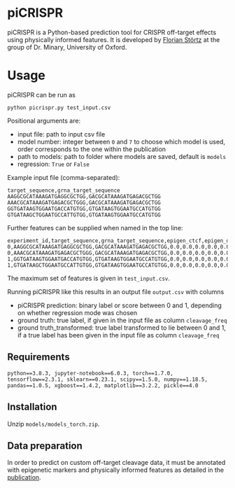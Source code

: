 # piCRISPR

piCRISPR is a Python-based prediction tool for CRISPR off-target effects using physically informed features. It is developed by [Florian Störtz](https://users.ox.ac.uk/~lina3430/) at the group of Dr. Minary, University of Oxford.

# Usage
piCRISPR can be run as
```
python picrispr.py test_input.csv
```
Positional arguments are:
- input file: path to input csv file
- model number: integer between ```0``` and ```7``` to choose which model is used, order corresponds to the one within the publication
- path to models: path to folder where models are saved, default is ```models```
- regression: ```True``` or ```False```

Example input file (comma-separated):
```
target_sequence,grna_target_sequence
AAGGCGCATAAAGATGAGGCGCTGG,GACGCATAAAGATGAGACGCTGG
AAACGCATAAAGATGAGACGCTGGG,GACGCATAAAGATGAGACGCTGG
GGTGATAAGTGGAATGACCATGTGG,GTGATAAGTGGAATGCCATGTGG
GTGATAAGCTGGAATGCCATTGTGG,GTGATAAGTGGAATGCCATGTGG
```

Further features can be supplied when named in the top line:
```
experiment_id,target_sequence,grna_target_sequence,epigen_ctcf,epigen_dnase,epigen_rrbs,epigen_h3k4me3,epigen_drip,energy_1,energy_2,energy_3,energy_4,energy_5
0,AAGGCGCATAAAGATGAGGCGCTGG,GACGCATAAAGATGAGACGCTGG,0.0,0.0,0.0,0.0,0.0,20.12,0.9369158778408675,0.9369158778408675,8.767159085783554,20.12
0,AAACGCATAAAGATGAGACGCTGGG,GACGCATAAAGATGAGACGCTGG,0.0,0.0,0.0,0.0,0.0,0.75,-32.84039169058475,-32.84039169058475,-25.639584889882755,0.75
1,GGTGATAAGTGGAATGACCATGTGG,GTGATAAGTGGAATGCCATGTGG,0.0,0.0,0.0,0.0,0.0,-2.83,-27.117216094014633,-27.117216094014633,-21.500510272206174,-0.33000000000000007
1,GTGATAAGCTGGAATGCCATTGTGG,GTGATAAGTGGAATGCCATGTGG,0.0,0.0,0.0,0.0,0.0,-13.614999999999998,-49.92028390034596,-49.92028390034596,-44.50227987453346,-11.114999999999998
```
The maximum set of features is given in ```test_input.csv```.

Running piCRISPR like this results in an output file ```output.csv``` with columns
- piCRISPR prediction: binary label or score between 0 and 1, depending on whether regression mode was chosen
- ground truth: true label, if given in the input file as column ```cleavage_freq```
- ground truth_transformed: true label transformed to lie between 0 and 1, if a true label has been given in the input file as column ```cleavage_freq```


## Requirements
```python==3.8.3, jupyter-notebook==6.0.3, torch==1.7.0, tensorflow==2.3.1, sklearn==0.23.1, scipy==1.5.0, numpy==1.18.5, pandas==1.0.5, xgboost==1.4.2, matplotlib==3.2.2, pickle==4.0```

## Installation
Unzip ```models/models_torch.zip```.

## Data preparation
In order to predict on custom off-target cleavage data, it must be annotated with epigenetic markers and physically informed features as detailed in the [publication](https://www.biorxiv.org/content/10.1101/2021.11.16.468799v3).

